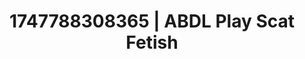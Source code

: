 ---
categories:
- Wet lips
- Morning seduction
- Midnight surrender
- Gagging sounds
- Erotic tension
image: /assets/images/1747788308365.jpg
layout: post
seo:
  description: Featured content with premium Scat Fetish, ABDL Play. HD images available.
  keywords: Scat Fetish, ABDL Play
  og_image: /assets/images/1747788308365.jpg
  schema_type: VisualArtwork
tags:
- ABDL Play
- '#1747788308365'
- Scat Fetish
title: 1747788308365 | ABDL Play Scat Fetish
---
